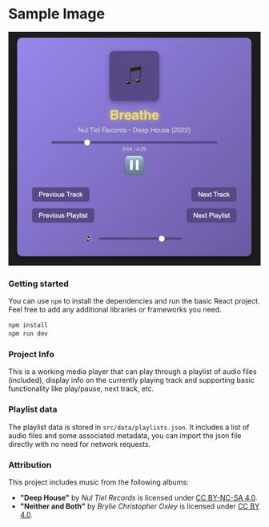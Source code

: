 # Sample Image
![Screenshot of Completed Exercise](./images/sample.png)

### Getting started

You can use `npm` to install the dependencies and run the basic React project. Feel free to add any additional libraries 
or frameworks you need.

```bash
npm install
npm run dev
```

### Project Info

This is a working media player that can play through a playlist of audio files (included), display info on the
currently playing track and supporting basic functionality like play/pause, next track, etc. 

### Playlist data

The playlist data is stored in `src/data/playlists.json`. It includes a list of audio files and some associated metadata,
you can import the json file directly with no need for network requests.

### Attribution

This project includes music from the following albums:

- **"Deep House"** by _Nul Tiel Records_ is licensed under [CC BY-NC-SA 4.0](https://creativecommons.org/licenses/by-nc-sa/4.0/).
- **"Neither and Both"** by _Brylie Christopher Oxley_ is licensed under [CC BY 4.0](https://creativecommons.org/licenses/by/4.0/).
